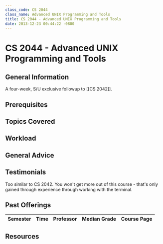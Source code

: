 ```yaml
---
class_code: CS 2044
class_name: Advanced UNIX Programming and Tools
title: CS 2044 - Advanced UNIX Programming and Tools
date: 2013-12-23 00:44:22 -0800
---
```

# CS 2044 - Advanced UNIX Programming and Tools

## General Information
A four-week, S/U exclusive followup to [[CS 2042]].

## Prerequisites

## Topics Covered

## Workload

## General Advice

## Testimonials
Too similar to CS 2042. You won't get more out of this course - that's only gained through experience through working with the terminal.

## Past Offerings
| Semester | Time | Professor | Median Grade | Course Page |
| --- | --- | --- | --- | --- |

## Resources
